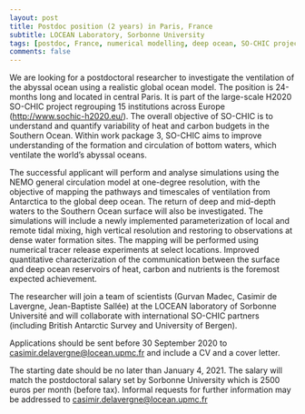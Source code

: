 ```yaml
---
layout: post
title: Postdoc position (2 years) in Paris, France
subtitle: LOCEAN Laboratory, Sorbonne University
tags: [postdoc, France, numerical modelling, deep ocean, SO-CHIC project]
comments: false
---
```

We are looking for a postdoctoral researcher to investigate the ventilation of the abyssal ocean using a realistic global ocean model. The position is 24-months long and located in central Paris. It is part of the large-scale H2020 SO-CHIC project regrouping 15 institutions across Europe (http://www.sochic-h2020.eu/). The overall objective of SO-CHIC is to understand and quantify variability of heat and carbon budgets in the Southern Ocean. Within work package 3, SO-CHIC aims to improve understanding of the formation and circulation of bottom waters, which ventilate the world’s abyssal oceans.

The successful applicant will perform and analyse simulations using the NEMO general circulation model at one-degree resolution, with the objective of mapping the pathways and timescales of ventilation from Antarctica to the global deep ocean. The return of deep and mid-depth waters to the Southern Ocean surface will also be investigated. The simulations will include a newly implemented parameterization of local and remote tidal mixing, high vertical resolution and restoring to observations at dense water formation sites. The mapping will be performed using numerical tracer release experiments at select locations. Improved quantitative characterization of the communication between the surface and deep ocean reservoirs of heat, carbon and nutrients is the foremost expected achievement.

The researcher will join a team of scientists (Gurvan Madec, Casimir de Lavergne, Jean-Baptiste Sallée) at the LOCEAN laboratory of Sorbonne Université and will collaborate with international SO-CHIC partners (including British Antarctic Survey and University of Bergen). 

Applications should be sent before 30 September 2020 to casimir.delavergne@locean.upmc.fr and include a CV and a cover letter.

The starting date should be no later than January 4, 2021. The salary will match the postdoctoral salary set by Sorbonne University which is 2500 euros per month (before tax). Informal requests for further information may be addressed to casimir.delavergne@locean.upmc.fr
